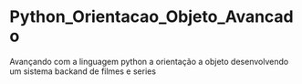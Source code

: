 # Python_Orientacao_Objeto_Avancado
Avançando com a linguagem python a orientação a objeto desenvolvendo um sistema backand de filmes e series
